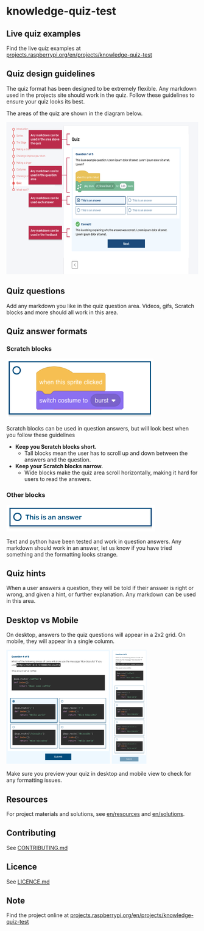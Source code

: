 # knowledge-quiz-test

## Live quiz examples
Find the live quiz examples at [projects.raspberrypi.org/en/projects/knowledge-quiz-test](https://projects.raspberrypi.org/en/projects/knowledge-quiz-test)

## Quiz design guidelines
The quiz format has been designed to be extremely flexible. Any markdown used in the projects site should work in the quiz. Follow these guidelines to ensure your quiz looks its best.

The areas of the quiz are shown in the diagram below.

<img src="readmeImages/QuizAreas.png" height="400">

## Quiz questions
Add any markdown you like in the quiz question area. Videos, gifs, Scratch blocks and more should all work in this area.

## Quiz answer formats
### Scratch blocks
![Scratch answer](readmeImages/ScratchAnswer.png)

Scratch blocks can be used in question answers, but will look best when you follow these guidelines

- **Keep you Scratch blocks short.**
  - Tall blocks mean the user has to scroll up and down between the answers and the question.
- **Keep your Scratch blocks narrow.**
  - Wide blocks make the quiz area scroll horizontally, making it hard for users to read the answers.
  
### Other blocks
![Text answer](readmeImages/TextAnswer.png)

Text and python have been tested and work in question answers. Any markdown should work in an answer, let us know if you have tried something and the formatting looks strange.

## Quiz hints
When a user answers a question, they will be told if their answer is right or wrong, and given a hint, or further explanation. Any markdown can be used in this area.

## Desktop vs Mobile
On desktop, answers to the quiz questions will appear in a 2x2 grid. On mobile, they will appear in a single column.

<img src="readmeImages/DesktopExamplePython.png" height="300"> <img src="readmeImages/MobileExamplePython.png" height="300">

Make sure you preview your quiz in desktop and mobile view to check for any formatting issues.

## Resources
For project materials and solutions, see [en/resources](https://github.com/raspberrypilearning/knowledge-quiz-test/tree/master/en/resources) and [en/solutions](https://github.com/raspberrypilearning/knowledge-quiz-test/tree/master/en/solutions).

## Contributing
See [CONTRIBUTING.md](CONTRIBUTING.md)

## Licence
 See [LICENCE.md](LICENCE.md)

## Note
Find the project online at [projects.raspberrypi.org/en/projects/knowledge-quiz-test](https://projects.raspberrypi.org/en/projects/knowledge-quiz-test)
